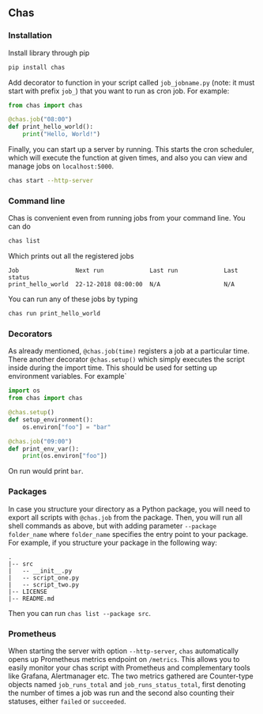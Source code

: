 ## Chas

### Installation
Install library through pip 
```bash
pip install chas
```
Add decorator to function in your script called `job_jobname.py` (note: it must start with prefix `job_`) that you want to run as cron job. For example:
```python
from chas import chas

@chas.job("08:00")
def print_hello_world():
    print("Hello, World!")
```
Finally, you can start up a server by running. This starts the cron scheduler, which will execute the function at given times, and also you can view and manage jobs on `localhost:5000`.
```bash
chas start --http-server
```

### Command line
Chas is convenient even from running jobs from your command line. You can do
```bash
chas list
```
Which prints out all the registered jobs
```
Job                Next run             Last run             Last status
print_hello_world  22-12-2018 08:00:00  N/A                  N/A 
```
You can run any of these jobs by typing
```bash
chas run print_hello_world
```

### Decorators
As already mentioned, `@chas.job(time)` registers a job at a particular time. There another decorator `@chas.setup()` which simply executes the script inside during the import time. This should be used for setting up environment variables. For example`

```python
import os
from chas import chas

@chas.setup()
def setup_environment():
    os.environ["foo"] = "bar"

@chas.job("09:00")
def print_env_var():
    print(os.environ["foo"])
```
On run would print `bar`.


### Packages
In case you structure your directory as a Python package, you will need to export all scripts with `@chas.job` from the package. Then, you will run all shell commands as above, but with adding parameter `--package folder_name` where `folder_name` specifies the entry point to your package.
For example, if you structure your package in the following way:
```
.
|-- src
|   -- __init__.py
|   -- script_one.py
|   -- script_two.py 
|-- LICENSE
|-- README.md
```
Then you can run `chas list --package src`.


### Prometheus
When starting the server with option `--http-server`, `chas` automatically opens up Prometheus metrics endpoint on `/metrics`. This allows you to easily monitor your chas script with Prometheus and complementary tools like Grafana, Alertmanager etc.
The two metrics gathered are Counter-type objects named `job_runs_total` and `job_runs_status_total`, first denoting the number of times a job was run and the second also counting their statuses, either `failed` or `succeeded`.
